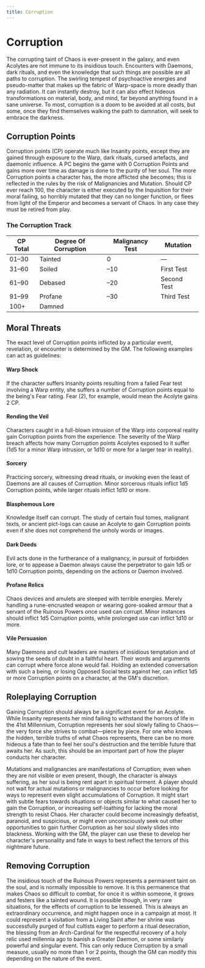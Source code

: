 ```yaml
---
title: Corruption
---
```

# Corruption

The corrupting taint of Chaos is ever\-present in the galaxy, and even Acolytes are not immune to its insidious touch. Encounters with Daemons, dark rituals, and even the knowledge that such things are possible are all paths to corruption. The swirling tempest of psychoactive energies and pseudo\-matter that makes up the fabric of Warp\-space is more deadly than any radiation. It can instantly destroy, but it can also effect hideous transformations on material, body, and mind, far beyond anything found in a sane universe. To most, corruption is a doom to be avoided at all costs, but some, once they find themselves walking the path to damnation, will seek to embrace the darkness.

## Corruption Points

Corruption points \(CP\) operate much like Insanity points, except they are gained through exposure to the Warp, dark rituals, cursed artefacts, and daemonic influence. A PC begins the game with 0 Corruption Points and gains more over time as damage is done to the purity of her soul. The more Corruption points a character has, the more afflicted she becomes; this is reflected in the rules by the risk of Malignancies and Mutation. Should CP ever reach 100, the character is either executed by the Inquisition for their moral failing, so horribly mutated that they can no longer function, or flees from light of the Emperor and becomes a servant of Chaos. In any case they must be retired from play.

### The Corruption Track
__CP Total__|__Degree Of Corruption__|__Malignancy Test__|__Mutation__   
--------|--------------------|---------------|-----------
01–30   |Tainted             |0              |—          
31–60   |Soiled              |–10            |First Test 
61–90   |Debased             |–20            |Second Test
91–99   |Profane             |–30            |Third Test 
100+    |Damned              |               |           

## Moral Threats

The exact level of Corruption points inflicted by a particular event, revelation, or encounter is determined by the GM. The following examples can act as guidelines:

#### Warp Shock

If the character suffers Insanity points resulting from a failed Fear test involving a Warp entity, she suffers a number of Corruption points equal to the being's Fear rating. Fear \(2\), for example, would mean the Acolyte gains 2 CP.

#### Rending the Veil

Characters caught in a full\-blown intrusion of the Warp into corporeal reality gain Corruption points from the experience. The severity of the Warp breach affects how many Corruption points Acolytes exposed to it suffer \(1d5 for a minor Warp intrusion, or 1d10 or more for a larger tear in reality\).

#### Sorcery

Practicing sorcery, witnessing dread rituals, or invoking even the least of Daemons are all causes of Corruption. Minor sorcerous rituals inflict 1d5 Corruption points, while larger rituals inflict 1d10 or more.

#### Blasphemous Lore

Knowledge itself can corrupt. The study of certain foul tomes, malignant texts, or ancient pict\-logs can cause an Acolyte to gain Corruption points even if she does not comprehend the unholy words or images.

#### Dark Deeds

Evil acts done in the furtherance of a malignancy, in pursuit of forbidden lore, or to appease a Daemon always cause the perpetrator to gain 1d5 or 1d10 Corruption points, depending on the actions or Daemon involved.

#### Profane Relics

Chaos devices and amulets are steeped with terrible energies. Merely handling a rune\-encrusted weapon or wearing gore\-soaked armour that a servant of the Ruinous Powers once used can corrupt. Minor instances should inflict 1d5 Corruption points, while prolonged use can inflict 1d10 or more.

#### Vile Persuasion

Many Daemons and cult leaders are masters of insidious temptation and of sowing the seeds of doubt in a faithful heart. Their words and arguments can corrupt where force alone would fail. Holding an extended conversation with such a being, or losing Opposed Social tests against her, can inflict 1d5 or more Corruption points on a character, at the GM's discretion.

## Roleplaying Corruption

Gaining Corruption should always be a significant event for an Acolyte. While Insanity represents her mind failing to withstand the horrors of life in the 41st Millennium, Corruption represents her soul slowly falling to Chaos—the very force she strives to combat—piece by piece. For one who knows the hidden, terrible truths of what Chaos represents, there can be no more hideous a fate than to feel her soul's destruction and the terrible future that awaits her. As such, this should be an important part of how the player conducts her character.

Mutations and malignancies are manifestations of Corruption; even when they are not visible or even present, though, the character is always suffering, as her soul is being rent apart in spiritual torment. A player should not wait for actual mutations or malignancies to occur before looking for ways to represent even slight accumulations of Corruption. It might start with subtle fears towards situations or objects similar to what caused her to gain the Corruption, or increasing self\-loathing for lacking the moral strength to resist Chaos. Her character could become increasingly defeatist, paranoid, and suspicious, or might even unconsciously seek out other opportunities to gain further Corruption as her soul slowly slides into blackness. Working with the GM, the player can use these to develop her character's personality and fate in ways to best reflect the terrors of this nightmare future.

## Removing Corruption

The insidious touch of the Ruinous Powers represents a permanent taint on the soul, and is normally impossible to remove. It is this permanence that makes Chaos so difficult to combat, for once it is within someone, it grows and festers like a tainted wound. It is possible though, in very rare situations, for the effects of corruption to be lessened. This is always an extraordinary occurrence, and might happen once in a campaign at most. It could represent a visitation from a Living Saint after her shrine was successfully purged of foul cultists eager to perform a ritual desecration, the blessing from an Arch\-Cardinal for the respectful recovery of a holy relic used millennia ago to banish a Greater Daemon, or some similarly powerful and singular event. This can only reduce Corruption by a small measure, usually no more than 1 or 2 points, though the GM can modify this depending on the nature of the event.
